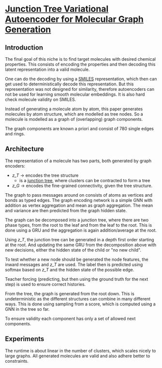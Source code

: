 # [Junction Tree Variational Autoencoder for Molecular Graph Generation](https://arxiv.org/abs/1802.04364)
## Introduction
The final goal of this niche is to find target molecules with desired chemical properties. This consists of encoding the properties and then decoding this latent representation into a valid molecule.

One can do the decoding by using a [SMILES](https://en.wikipedia.org/wiki/Simplified_molecular-input_line-entry_system) representation, which then can get used to deterministically decode this representation. But this representation was not designed for similarity, therefore autoencoders can not be used for learning smooth molecular embeddings. It is also hard check molecule validity on SMILES.

Instead of generating a molecule atom by atom, this paper generates molecules by atom structure, which are modelled as tree nodes. So a molecule is modelled as a graph of \(overlapping\) graph components.

The graph components are known a priori and consist of 780 single edges and rings.
## Architecture
The representation of a molecule has two parts, both generated by graph encoders:
- *z\_T* &rightarrow; encodes the tree structure
	- is a [junction tree](https://en.wikipedia.org/wiki/Junction_tree_algorithm), where clusters can be contracted to form a tree
- *z\_G* &rightarrow; encodes the fine-grained connectivity, given the tree structure.

The graph to pass messages around on consists of atoms as vertices and bonds as typed edges. The graph encoding network is a simple GNN with addition as vertex aggregation and mean as graph aggregation. The mean and variance are then predicted from the graph hidden state.

The graph can be decomposed into a junction tree, where there are two phase types, from the root to the leaf and from the leaf to the root. This is done using a GRU and the aggregation is again addition\/average at the root.

Using *z\_T*, the junction tree can be generated in a depth first order starting at the root. And updating the same GRU from the decomposition above with new decisions, either the hidden state of the child or \"no new child\".

To test whether a new node should be generated the node features, the inward messages and *z\_T* are used. The label then is predicted using softmax based on *z\_T* and the hidden state of the possible edge. 

Teacher forcing \(predicting, but then using the ground truth for the next step\) is used to ensure correct histories.

From the tree, the graph is generated from the root down. This is undeterministic as the different structures can combine in many different ways. This is done using sampling from a score, which is computed using a GNN in the tree so far.

To ensure validity each component has only a set of allowed next components.

## Experiments
The runtime is about linear in the number of clusters, which scales nicely to large graphs. All generated molecules are valid and also adhere better to constraints.